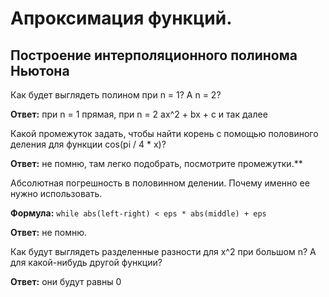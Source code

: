 # Апроксимация функций.
## Построение интерполяционного полинома Ньютона

Как будет выглядеть полином при n = 1? А n = 2?

**Ответ:** при n = 1 прямая, при n = 2 ax^2 + bx + c и так далее

Какой промежуток задать, чтобы найти корень c помощью половиного деления для функции cos(pi / 4 * x)?

**Ответ:** не помню, там легко подобрать, посмотрите промежутки.**

Абсолютная погрешность в половинном делении. Почему именно ее нужно использовать.

**Формула:** ``` while abs(left-right) < eps * abs(middle) + eps ```

**Ответ:** не помню.

Как будут выглядеть разделенные разности для x^2 при большом n? А для какой-нибудь другой функции? 

**Ответ:** они будут равны 0

